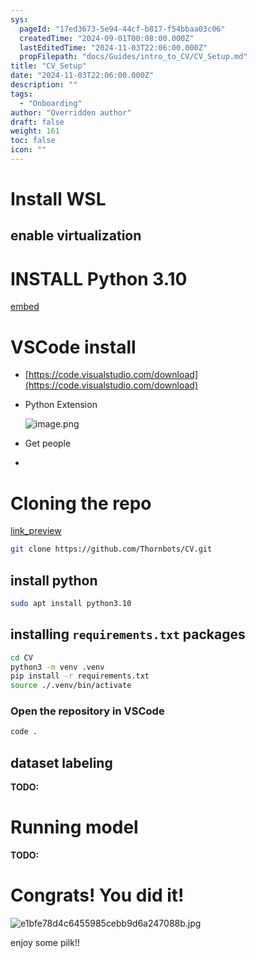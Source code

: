 ```yaml
---
sys:
  pageId: "17ed3673-5e94-44cf-b817-f54bbaa03c06"
  createdTime: "2024-09-01T00:08:00.000Z"
  lastEditedTime: "2024-11-03T22:06:00.000Z"
  propFilepath: "docs/Guides/intro_to_CV/CV_Setup.md"
title: "CV_Setup"
date: "2024-11-03T22:06:00.000Z"
description: ""
tags:
  - "Onboarding"
author: "Overridden author"
draft: false
weight: 161
toc: false
icon: ""
---
```


# Install WSL

## enable virtualization

# INSTALL Python 3.10

[embed](https://www.rose-hulman.edu/class/csse/csse132/2425a/labs/prelab1-wsl2.html)

# VSCode install

- [https://code.visualstudio.com/download](https://code.visualstudio.com/download)
- Python Extension

	![image.png](https://prod-files-secure.s3.us-west-2.amazonaws.com/d518164a-d88e-44d1-a4ee-3adb3bd8bce0/d82b6650-a5e4-4d3c-b8c9-93d817dae00e/image.png?X-Amz-Algorithm=AWS4-HMAC-SHA256&X-Amz-Content-Sha256=UNSIGNED-PAYLOAD&X-Amz-Credential=ASIAZI2LB46647KX222S%2F20250215%2Fus-west-2%2Fs3%2Faws4_request&X-Amz-Date=20250215T220145Z&X-Amz-Expires=3600&X-Amz-Security-Token=IQoJb3JpZ2luX2VjECYaCXVzLXdlc3QtMiJIMEYCIQDeYq%2F2GPTLL1ZRMtc3p9Mr3xr4%2BiAFYSsi5WicHh6ySwIhALaJMNnUPA%2F59KvFMKEYT1J4QGmVGa%2FXaKQxx4%2B5o0f9Kv8DCE8QABoMNjM3NDIzMTgzODA1IgxhDc4m65cVI8kxAzcq3AMxdwdSrxziOx3XNyQaOrqmIbmKyRE%2FLHba60IwMtYWv2Yuk9diMqWp6J120avtRSbv1RyVJjL665cJgqlIpUB%2F6DnDchfJ6o2EJWN4mLfDCY1Rqu2jlSvNJc%2B2GRco%2FFJAWjIxh1XcMu8o1lXHl1JeLk%2Be8GEIrivumv3nW7xtWvgc3q3tYp39ODlsK0N8oC3YLDA01AhS%2FkxwwUe%2BdQuI82VGSLhrPw1avgp%2BUK5%2BdDpjhYhQqazN0%2FV3O8MmUrLfLG47xkkN%2FOFSXFwAMGmBNDU%2BiIBEWy1s%2B4ItdOL%2BCEeeiuMuM5wumtiuJHcd0%2FnlHtZNnq2wvMEbfsfxcpOX19ypGScVFiFcY3Likk7VuiPjJNbsFo%2FjVtuN8FRl3nu3r6iDPpoyM6Mj7dvWikR5bQtHjmwJF5ll95z5guVU56NzpMzXji5dYmoInA6P652N6l82DgpyosuGvB2YXggFTztmX17kDj90gnwxx2FscjH%2Bkr8HFECuOsQt4U%2BHzUPSmHNoHW0d4FTLpa8u9QP2Wf9KuvvGz7Mv%2B6euJuqebj90kZZaHng6dKArtucFUD3FEp2KVH%2FluWSvLMzArtX5YCtVkwmm6LgclB2ubQ8Ci0YA%2FGcbWo6V5DwGtzDBkcS9BjqkAcg%2FZ1RdB8keBhD7vP1LUOFRrscaosNf0osSdqEb240LYyXLeRBAMC3nqUjy0Llsn0bhqeNixKxx96HHldXpfsIpf7sV8v4ScqAHjY6QXyZ%2FfYT6asiQu1s%2Bi5oC48AHrOF3P39AwrUgLPi52NRVDGb1ZWOuOBCHDhtLWS6iKYC5ijz%2Fa6GKaBcR4ebSb9uWDsHGVopvyf9nQoeDcqvSl%2BbzC%2BX%2B&X-Amz-Signature=302b022aed5263d345d4715c282dd02c2726313b3701b2f77c6875ae07a1583a&X-Amz-SignedHeaders=host&x-id=GetObject)
- Get people
- 

# Cloning the repo

[link_preview](https://github.com/Thornbots/CV/)

```bash
git clone https://github.com/Thornbots/CV.git
```

## install python

```bash
sudo apt install python3.10
```

## installing `requirements.txt` packages

```bash
cd CV
python3 -m venv .venv
pip install -r requirements.txt
source ./.venv/bin/activate
```

### Open the repository in VSCode

```bash
code .
```

## dataset labeling  

**TODO:**

# Running model

**TODO:**

# Congrats! You did it!

![e1bfe78d4c6455985cebb9d6a247088b.jpg](https://prod-files-secure.s3.us-west-2.amazonaws.com/d518164a-d88e-44d1-a4ee-3adb3bd8bce0/7d1ce04e-65d6-40c8-814d-754280e9515a/e1bfe78d4c6455985cebb9d6a247088b.jpg?X-Amz-Algorithm=AWS4-HMAC-SHA256&X-Amz-Content-Sha256=UNSIGNED-PAYLOAD&X-Amz-Credential=ASIAZI2LB466TAGB74TN%2F20250215%2Fus-west-2%2Fs3%2Faws4_request&X-Amz-Date=20250215T220144Z&X-Amz-Expires=3600&X-Amz-Security-Token=IQoJb3JpZ2luX2VjECYaCXVzLXdlc3QtMiJHMEUCIDWMfkfi6UXveY6NCLAxBLOenULZqvMmXgy5b4pvilcrAiEAoRjKXiL2OKRZKUjfyCnLxK1p4Hztass6CqUzkMZ7jJkq%2FwMITxAAGgw2Mzc0MjMxODM4MDUiDKcd59waoPT9fuCX4yrcA5nmHdmuC1yd87mEDVUJ%2FWsEHrnw5zRwvwwpUSWXr8W8dRqr83%2BT7HomQUOClyHab5XasGaqCNwDH20sNMzewE8bmm20KWHAs5OKbfYCHThxO%2BrBVJTM8Zi15IJ%2FEw5m0WGiJ6MlOP8qpR7BWmqoiyOhGwyWlHqmZquevjEdq21PxFHor9ORE7n%2BDcRpOJFX%2BkjqpeyUkgpY9XSRgYuMbpa8Yz1ypARLOd6VRiHT7fhwaJ0EJG948OJ%2F6PVurYPEPwJaKTGqHn%2FEOTzAqd0Ap%2BCOar143eSO%2BpVpptaA5Z6%2B4FRV4YPmY0OZH3VmOCvOlvgeyS7mopuN0Psy18cR9oH%2BDxes3AkOuq7p%2FoRbBVpaKH9oVH4UA6nSoFi%2BM%2BpQ0pLKGeQEIDPEluKhOwb7PdhuHGmbjkVDraaQjY2DGK39aI61pGTjESdLjhdfw1kW5RqpL3V1Thj7nF%2B8hlhP63w4Ot3izGzecasEQhMddBV%2B9rCoVP76rW%2FeQkigFIZiowgYo5eCk69MUgmuntEMWGJo%2BzJ1nNUikMjlLVWTn8vNeXgijaasYtRt7rLGSdjjbiHupzBj8O6avyujbk2S3Up01OTf4KxMSFe4MZNBOJv4hHBJR05fU4zjDMGrMJCRxL0GOqUBYZLq8oz1Nw5tJCI6DZXnAsXB%2FLqTAfNJ4gje7dxh%2B%2Fmd5z7NOxCbvKkpLIQB%2FYsk7AdG%2BoAXE%2B%2BGuUIEmBBAnyRp%2B2Px%2BK7x5rLSXvma6JiHs%2BM2cU32DhRcdo4JNqr%2FeARVP5TWu5ZqZC7jyEvCzPzWXa4rjW3VyKZx94NUfuLLcKKpp12vQwC5iLAWMLG8xUMwt8tyizjFbTGUUEhMryTJJnin&X-Amz-Signature=c0aace19fd33471be4fe0b837633aabe9ee49294017fa063771303eb17a4e7d8&X-Amz-SignedHeaders=host&x-id=GetObject)

enjoy some pilk!!

